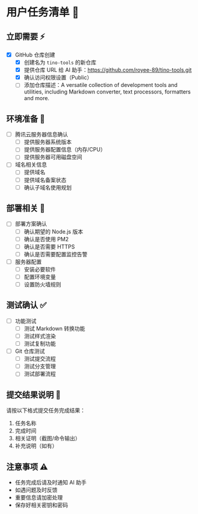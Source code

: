 # 用户任务清单 👤

## 立即需要 ⚡️
- [x] GitHub 仓库创建
  - [x] 创建名为 `tino-tools` 的新仓库
  - [x] 提供仓库 URL 给 AI 助手：https://github.com/royee-89/tino-tools.git
  - [x] 确认访问权限设置（Public）
  - [ ] 添加仓库描述：A versatile collection of development tools and utilities, including Markdown converter, text processors, formatters and more.

## 环境准备 🔧
- [ ] 腾讯云服务器信息确认
  - [ ] 提供服务器系统版本
  - [ ] 提供服务器配置信息（内存/CPU）
  - [ ] 提供服务器可用磁盘空间
- [ ] 域名相关信息
  - [ ] 提供域名
  - [ ] 提供域名备案状态
  - [ ] 确认子域名使用规划

## 部署相关 🚀
- [ ] 部署方案确认
  - [ ] 确认期望的 Node.js 版本
  - [ ] 确认是否使用 PM2
  - [ ] 确认是否需要 HTTPS
  - [ ] 确认是否需要配置监控告警
- [ ] 服务器配置
  - [ ] 安装必要软件
  - [ ] 配置环境变量
  - [ ] 设置防火墙规则

## 测试确认 ✅
- [ ] 功能测试
  - [ ] 测试 Markdown 转换功能
  - [ ] 测试样式渲染
  - [ ] 测试复制功能
- [ ] Git 仓库测试
  - [ ] 测试提交流程
  - [ ] 测试分支管理
  - [ ] 测试部署流程

## 提交结果说明 📝
请按以下格式提交任务完成结果：
1. 任务名称
2. 完成时间
3. 相关证明（截图/命令输出）
4. 补充说明（如有）

## 注意事项 ⚠️
- 任务完成后请及时通知 AI 助手
- 如遇问题及时反馈
- 重要信息请加密处理
- 保存好相关密钥和密码 